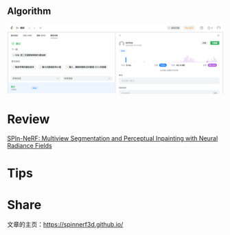 ## Algorithm

![ianxiao-2023-06-11-lc.png](../../../images/temp/ianxiao-2023-06-18-lc.png)


# Review

[SPIn-NeRF: Multiview Segmentation and Perceptual Inpainting with Neural Radiance Fields](https://arxiv.org/pdf/2211.12254.pdf)


# Tips


# Share

文章的主页：https://spinnerf3d.github.io/